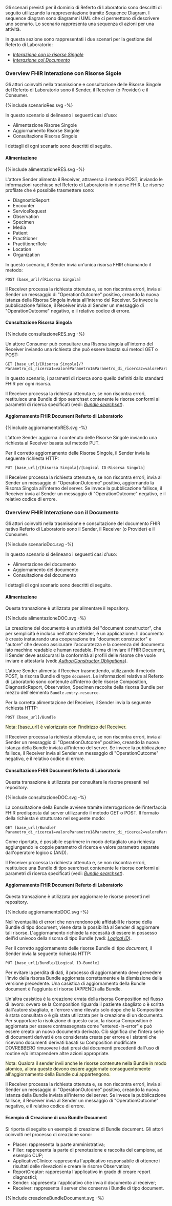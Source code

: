 Gli scenari previsti per il dominio di Referto di Laboratorio sono descritti di seguito utilizzando la rappresentazione tramite Sequence Diagram. 
I sequence diagram sono diagrammi UML che ci permettono di descrivere uno scenario. Lo scenario rappresenta una sequenza di azioni per una attività.

In questa sezione sono rappresentati i due scenari per la gestione del Referto di Laboratorio:
- *[Interazione con le risorse Singole](./scenario.html#overview-fhir-interazione-con-risorse-sigole)*
- *[Interazione col Documento](./scenario.html#overview-fhir-interazione-con-il-documento)*

### Overview FHIR Interazione con Risorse Sigole
Gli attori coinvolti nella trasmissione e consultazione delle Risorse Singole del Referto di Laboratorio sono il Sender, il Receiver (o Provider) e il Consumer.

<p>{%include scenarioRes.svg -%}</p>

In questo scenario si delineano i seguenti casi d'uso:
- Alimentazione Risorse Singole
- Aggiornamento Risorse Singole
- Consultazione Risorse Singole

I dettagli di ogni scenario sono descritti di seguito.
#### Alimentazione 

<p>{%include alimentazioneRES.svg -%}</p>

L'attore Sender alimenta il Receiver, attraverso il metodo POST, inviando le informazioni racchiuse nel Referto di Laboratorio in risorse FHIR. Le risorse profilate che è possibile trasmettere sono:
- DiagnosticReport
- Encounter
- ServiceRequest
- Observation 
- Specimen
- Media
- Patient
- Practitioner
- PractitionerRole
- Location
- Organization 

In questo scenario, il Sender invia un'unica risorsa FHIR chiamando il metodo: 

```
POST [base_url]/[Risorsa Singola]
```

Il Receiver processa la richiesta ottenuta e, se non riscontra errori, invia al Sender un messaggio di "OperationOutcome" positivo, creando la nuova istanza della Risorsa Singola inviata all'interno del Receiver. Se invece la pubblicazione fallisce, il Receiver invia al Sender un messaggio di "OperationOutcome" negativo, e il relativo codice di errore.

#### Consultazione Risorsa Singola

<p>{%include consultazioneRES.svg -%}</p>

Un attore Consumer può consultare una Risorsa singola all'interno del Receiver inviando una richiesta che può essere basata sui metodi GET o POST:

```
GET [base_url]/[Risorsa Singola]/?Parametro_di_ricerca1=valoreParametro1&Parametro_di_ricerca2=valoreParametro2&...
```
In questo scenario, i parametri di ricerca sono quello definiti dallo standard FHIR per ogni risorsa.

Il Receiver processa la richiesta ottenuta e, se non riscontra errori, restituisce una Bundle di tipo searchset contenente le risorse conformi ai parametri di ricerca specificati (vedi: *[Bundle searchset](https://hl7.org/fhir/R4/http.html#search)*). 

#### Aggiornamento FHIR Document Referto di Laboratorio

<p>{%include aggiornamentoRES.svg -%}</p>

L’attore Sender aggiorna il contenuto delle Risorse Singole inviando una richiesta al Receiver basata sul metodo PUT.

Per il corretto aggiornamento delle Risorse Singole, il Sender invia la seguente richiesta HTTP:

```
PUT [base_url]/[Risorsa Singola]/[Logical ID-Risorsa Singola]
```

Il Receiver processa la richiesta ottenuta e, se non riscontra errori, invia al Sender un messaggio di "OperationOutcome" positivo, aggiornando la Risorsa Singola  all'interno del server. Se invece la pubblicazione fallisce, il Receiver invia al Sender un messaggio di "OperationOutcome" negativo, e il relativo codice di errore.

### Overview FHIR Interazione con il Documento

Gli attori coinvolti nella trasmissione e consultazione del documento FHIR nativo Referto di Laboratorio sono il Sender, il Receiver (o Provider) e il Consumer.

<p>{%include scenarioDoc.svg -%}</p>

In questo scenario si delineano i seguenti casi d'uso:
- Alimentazione del documento
- Aggiornamento del documento
- Consultazione del documento

I dettagli di ogni scenario sono descritti di seguito.
#### Alimentazione 
Questa transazione è utilizzata per alimentare il repository.
<p>{%include alimentazioneDOC.svg -%}</p>

La creazione del documento è un attività del "document constructor", che per semplicità è incluso nell'attore Sender, è un applicazione. Il documento è creato instaurando una cooperazione tra "document constructor" e "autore" che devono assicurare l'accuratezza e la coerenza del documento lato machine readable e human readable. Prima di inviare il FHIR Document, il Sender deve assicurarsi la conformità ai profili delle risorse che vuole inviare e attestarla (vedi: *[Author/Constructor Obligations](https://www.hl7.org/fhir/documents.html#3.4.3.1)*). 

L’attore Sender alimenta il Receiver trasmettendo, utilizzando il metodo POST, la risorsa Bundle di type `document`. Le informazioni relative al Referto di Laboratorio sono contenute all'interno delle risorse Composition, DiagnosticReport, Observation, Specimen raccolte della risorsa Bundle per mezzo dell'elemento `Bundle.entry.resource`.

Per la corretta alimentazione del Receiver, il Sender invia la seguente richiesta HTTP:

```
POST [base_url]/Bundle
```
<span style="background-color: LightYellow;">Nota: [base_url] è valorizzato con l'indirizzo del Receiver.</span>


Il Receiver processa la richiesta ottenuta e, se non riscontra errori, invia al Sender un messaggio di "OperationOutcome" positivo, creando la nuova istanza della Bundle inviata all'interno del server. Se invece la pubblicazione fallisce, il Receiver invia al Sender un messaggio di "OperationOutcome" negativo, e il relativo codice di errore.
#### Consultazione FHIR Document Referto di Laboratorio

Questa transazione è utilizzata per consultare le risorse presenti nel repository. 
<p>{%include consultazioneDOC.svg -%}</p>

La consultazione della Bundle avviene tramite interrogazione dell'interfaccia FHIR predisposta dal server utilizzando il metodo GET o POST. Il formato della richiesta è strutturato nel seguente modo:

```
GET [base_url]/Bundle?Parametro_di_ricerca1=valoreParametro1&Parametro_di_ricerca2=valoreParametro2&...
```

Come riportato, é possibile esprimere in modo dettagliato una richiesta aggiungendo le coppie parametro di ricerca e valore parametro separate dall'operatore logico `&` (AND).  

Il Receiver processa la richiesta ottenuta e, se non riscontra errori, restituisce una Bundle di tipo searchset contenente le risorse conformi ai parametri di ricerca specificati (vedi: *[Bundle searchset](https://hl7.org/fhir/R4/http.html#search)*). 
#### Aggiornamento FHIR Document Referto di Laboratorio

Questa transazione è utilizzata per aggiornare le risorse presenti nel repository.
<p>{%include aggiornamentoDOC.svg -%}</p>

Nell'eventualità di errori che non rendono più affidabili le risorse della Bundle di tipo document, viene data la possibilità al Sender di aggiornare tali risorse. 
L'aggiornamento richiede la necessità di essere in possesso dell'id univoco della risorsa di tipo Bundle (vedi: *[Logical ID](https://www.hl7.org/fhir/resource.html#id)*).

Per il corretto aggiornamento delle risorse Bundle di tipo *document*, il Sender invia la seguente richiesta HTTP:

```
PUT [base_url]/Bundle/[Logical ID-Bundle]
```

Per evitare la perdita di dati, il processo di aggiornamento deve prevedere l'invio della risorsa Bundle aggiornata correttamente e la dismissione della versione precedente.
Una casistica di aggiornamento della Bundle document è l'aggiunta di risorse (APPEND) alla Bundle. 

Un'altra casistica è la creazione errata della risorsa Composition nel flusso di lavoro: ovvero se la Composition riguarda il paziente sbagliato o è scritta dall'autore sbagliato, e l'errore viene rilevato solo dopo che la Composition è stata consultata o è già stata utilizzata per la creazione di un documento. 
Per supportare la risoluzione di questo caso, la risorsa Composition è aggiornata per essere contrassegnata come "entered-in-error" e può essere creato un nuovo documento derivato. Ciò significa che l'intera serie di documenti derivati è ora considerata creata per errore e i sistemi che ricevono documenti derivati basati su Composition modificate DOVREBBERO rimuovere i dati presi dai documenti precedenti dall'uso di routine e/o intraprendere altre azioni appropriate. 

<span style="background-color: LightYellow;">Nota: Qualora il sender invii anche le risorse contenute nella Bundle in modo atomico, allora queste devono essere aggiornate conseguentemente all'aggiornamento della Bundle cui appartengono.</span>

Il Receiver processa la richiesta ottenuta e, se non riscontra errori, invia al Sender un messaggio di "OperationOutcome" positivo, creando la nuova istanza della Bundle inviata all'interno del server. Se invece la pubblicazione fallisce, il Receiver invia al Sender un messaggio di "OperationOutcome" negativo, e il relativo codice di errore.

#### Esempio di Creazione di una Bundle Document

Si riporta di seguito un esempio di creazione di Bundle document. Gli attori coinvolti nel processo di creazione sono:
- Placer: rappresenta la parte amministrativa;
- Filler: rappresenta la parte di prenotazione e raccolta del campione, ad esempio CUP;
- ApplicativoClinico: rappresenta l'applicativo responsabile di ottenere i risultati delle rilevazioni e creare le risorse Observation;
- ReportCreator: rappresenta l'applicativo in grado di creare report diagnostici;
- Sender: rappresenta l'applicativo che invia il documento al receiver;
- Receiver: rappresenta il server che conserva i Bundle di tipo document.

<p>{%include creazioneBundleDocument.svg -%}</p>